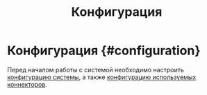 ﻿---
layout: default
title: Конфигурация
nav_order: 3
parent: Эксплуатация
has_children: true
has_toc: false
---

# Конфигурация {#configuration}

Перед началом работы с системой необходимо настроить [конфигурацию системы](system/system.md), а также 
[конфигурацию используемых коннекторов](connectors/connectors.md).